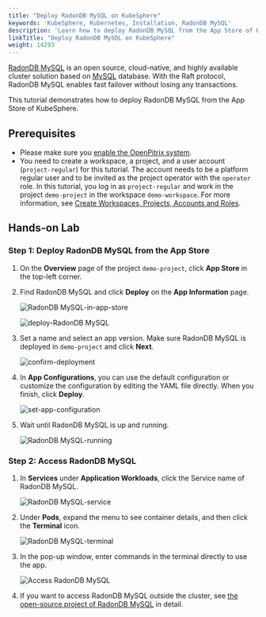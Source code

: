 ```yaml
---
title: "Deploy RadonDB MySQL on KubeSphere"
keywords: 'KubeSphere, Kubernetes, Installation, RadonDB MySQL'
description: 'Learn how to deploy RadonDB MySQL from the App Store of KubeSphere and access its service.'
linkTitle: "Deploy RadonDB MySQL on KubeSphere"
weight: 14293
---
```


[RadonDB MySQL](https://github.com/radondb/radondb-mysql-kubernetes) is an open source, cloud-native, and highly available cluster solution based on [MySQL](https://MySQL.org) database. With the Raft protocol, RadonDB MySQL enables fast failover without losing any transactions.

This tutorial demonstrates how to deploy RadonDB MySQL from the App Store of KubeSphere.

## Prerequisites

- Please make sure you [enable the OpenPitrix system](../../../pluggable-components/app-store/).
- You need to create a workspace, a project, and a user account (`project-regular`) for this tutorial. The account needs to be a platform regular user and to be invited as the project operator with the `operator` role. In this tutorial, you log in as `project-regular` and work in the project `demo-project` in the workspace `demo-workspace`. For more information, see [Create Workspaces, Projects, Accounts and Roles](../../../quick-start/create-workspace-and-project/).

## Hands-on Lab

### Step 1: Deploy RadonDB MySQL from the App Store

1. On the **Overview** page of the project `demo-project`, click **App Store** in the top-left corner.

2. Find RadonDB MySQL and click **Deploy** on the **App Information** page.

   ![RadonDB MySQL-in-app-store](/images/docs/appstore/built-in-apps/radondb-mysql-app/radondb-mysql-in-app-store.png)

   ![deploy-RadonDB MySQL](/images/docs/appstore/built-in-apps/radondb-mysql-app/deploy-radondb-mysql.png)

3. Set a name and select an app version. Make sure RadonDB MySQL is deployed in `demo-project` and click **Next**.

   ![confirm-deployment](/images/docs/appstore/built-in-apps/radondb-mysql-app/confirm-deployment.png)

4. In **App Configurations**, you can use the default configuration or customize the configuration by editing the YAML file directly. When you finish, click **Deploy**.

   ![set-app-configuration](/images/docs/appstore/built-in-apps/radondb-mysql-app/set-app-configuration.png)

5. Wait until RadonDB MySQL is up and running.

   ![RadonDB MySQL-running](/images/docs/appstore/built-in-apps/radondb-mysql-app/radondb-mysql-running.png)

### Step 2: Access RadonDB MySQL

1. In **Services** under **Application Workloads**, click the Service name of RadonDB MySQL.

   ![RadonDB MySQL-service](/images/docs/appstore/built-in-apps/radondb-mysql-app/radondb-mysql-service.png)

2. Under **Pods**, expand the menu to see container details, and then click the **Terminal** icon.

   ![RadonDB MySQL-terminal](/images/docs/appstore/built-in-apps/radondb-mysql-app/radondb-mysql-terminal.png)

3. In the pop-up window, enter commands in the terminal directly to use the app.

   ![Access RadonDB MySQL](/images/docs/appstore/built-in-apps/radondb-mysql-app/radondb-mysql-service-terminal.png)

4. If you want to access RadonDB MySQL outside the cluster, see [the open-source project of RadonDB MySQL](https://github.com/radondb/radondb-mysql-kubernetes) in detail.
